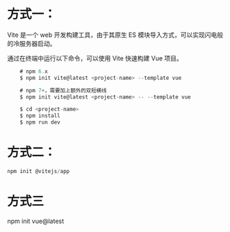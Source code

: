 # 方式一：
Vite 是一个 web 开发构建工具，由于其原生 ES 模块导入方式，可以实现闪电般的冷服务器启动。

通过在终端中运行以下命令，可以使用 Vite 快速构建 Vue 项目。
``````js
    # npm 6.x
    $ npm init vite@latest <project-name> --template vue

    # npm 7+，需要加上额外的双短横线
    $ npm init vite@latest <project-name> -- --template vue

    $ cd <project-name>
    $ npm install
    $ npm run dev
``````


# 方式二：

``````js
npm init @vitejs/app
``````

# 方式三
npm init vue@latest
